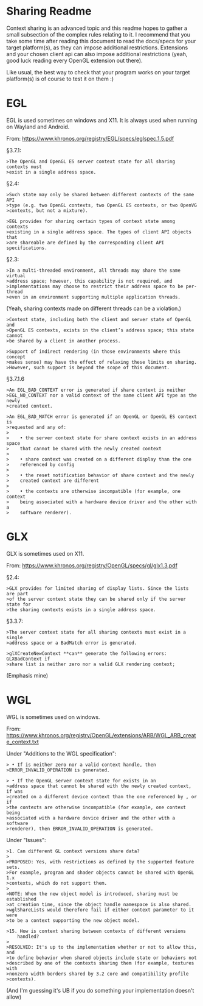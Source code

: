 # Sharing Readme

Context sharing is an advanced topic and this readme hopes to gather a small
subsection of the complex rules relating to it. I recommend that you take some
time after reading this document to read the docs/specs for your target
platform(s), as they can impose additional restrictions. Extensions and your
chosen client api can also impose additional restrictions (yeah, good luck
reading every OpenGL extension out there). 

Like usual, the best way to check that your program works on your target
platform(s) is of course to test it on them :)

# EGL

EGL is used sometimes on windows and X11. It is always used when running on
Wayland and Android.

From: https://www.khronos.org/registry/EGL/specs/eglspec.1.5.pdf

§3.7.1:

    >The OpenGL and OpenGL ES server context state for all sharing contexts must
    >exist in a single address space.

§2.4:

    >Such state may only be shared between different contexts of the same API
    >type (e.g. two OpenGL contexts, two OpenGL ES contexts, or two OpenVG
    >contexts, but not a mixture).

    >EGL provides for sharing certain types of context state among contexts
    >existing in a single address space. The types of client API objects that
    >are shareable are defined by the corresponding client API specifications.

§2.3:

    >In a multi-threaded environment, all threads may share the same virtual
    >address space; however, this capability is not required, and
    >implementations may choose to restrict their address space to be per-thread
    >even in an environment supporting multiple application threads.

(Yeah, sharing contexts made on different threads can be a violation.)

    >Context state, including both the client and server state of OpenGL and
    >OpenGL ES contexts, exists in the client’s address space; this state cannot
    >be shared by a client in another process.

    >Support of indirect rendering (in those environments where this concept
    >makes sense) may have the effect of relaxing these limits on sharing.
    >However, such support is beyond the scope of this document.

§3.7.1.6

    >An EGL_BAD_CONTEXT error is generated if share context is neither
    >EGL_NO_CONTEXT nor a valid context of the same client API type as the newly
    >created context.
    
    >An EGL_BAD_MATCH error is generated if an OpenGL or OpenGL ES context is
    >requested and any of:
    >
    >    • the server context state for share context exists in an address space
    >    that cannot be shared with the newly created context 
    >
    >    • share context was created on a different display than the one
    >    referenced by config 
    >   
    >    • the reset notification behavior of share context and the newly
    >    created context are different 
    >
    >    • the contexts are otherwise incompatible (for example, one context
    >    being associated with a hardware device driver and the other with a
    >    software renderer).

# GLX

GLX is sometimes used on X11.

From: https://www.khronos.org/registry/OpenGL/specs/gl/glx1.3.pdf

§2.4:

    >GLX provides for limited sharing of display lists. Since the lists are part
    >of the server context state they can be shared only if the server state for
    >the sharing contexts exists in a single address space.

§3.3.7:

    >The server context state for all sharing contexts must exist in a single
    >address space or a BadMatch error is generated.

    >glXCreateNewContext **can** generate the following errors: GLXBadContext if
    >share list is neither zero nor a valid GLX rendering context;

(Emphasis mine)

# WGL

WGL is sometimes used on windows.

From:
https://www.khronos.org/registry/OpenGL/extensions/ARB/WGL_ARB_create_context.txt

Under "Additions to the WGL specification":

    > • If is neither zero nor a valid context handle, then
    >ERROR_INVALID_OPERATION is generated.

    > • If the OpenGL server context state for exists in an
    >address space that cannot be shared with the newly created context, if was
    >created on a different device context than the one referenced by , or if
    >the contexts are otherwise incompatible (for example, one context being
    >associated with a hardware device driver and the other with a software
    >renderer), then ERROR_INVALID_OPERATION is generated.

Under "Issues":

    >1. Can different GL context versions share data?
    >
    >PROPOSED: Yes, with restrictions as defined by the supported feature sets.
    >For example, program and shader objects cannot be shared with OpenGL 1.x
    >contexts, which do not support them.
    >
    >NOTE: When the new object model is introduced, sharing must be established
    >at creation time, since the object handle namespace is also shared.
    >wglShareLists would therefore fail if either context parameter to it were
    >to be a context supporting the new object model.

    >15. How is context sharing between contexts of different versions
        handled?
    >
    >RESOLVED: It's up to the implementation whether or not to allow this, and
    >to define behavior when shared objects include state or behaviors not
    >described by one of the contexts sharing them (for example, textures with
    >nonzero width borders shared by 3.2 core and compatibility profile
    >contexts).

(And I'm guessing it's UB if you do something your implementation doesn't allow)
